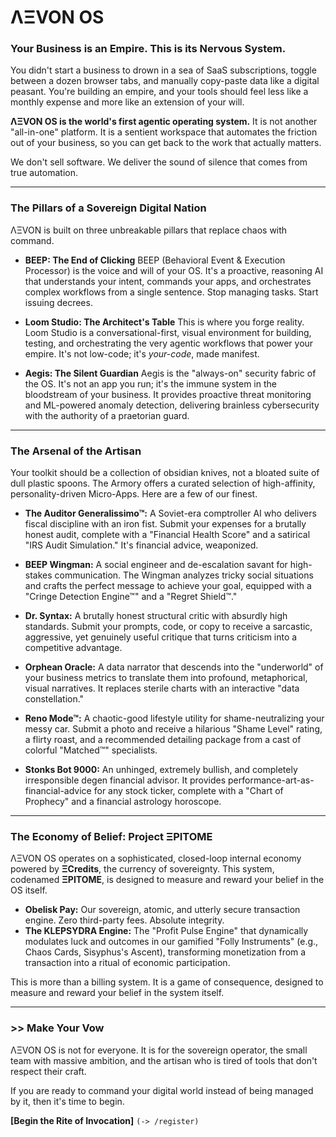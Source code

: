 
# ΛΞVON OS

### Your Business is an Empire. This is its Nervous System.

You didn't start a business to drown in a sea of SaaS subscriptions, toggle between a dozen browser tabs, and manually copy-paste data like a digital peasant. You're building an empire, and your tools should feel less like a monthly expense and more like an extension of your will.

**ΛΞVON OS is the world's first agentic operating system.** It is not another "all-in-one" platform. It is a sentient workspace that automates the friction out of your business, so you can get back to the work that actually matters.

We don't sell software. We deliver the sound of silence that comes from true automation.

---

### The Pillars of a Sovereign Digital Nation

ΛΞVON is built on three unbreakable pillars that replace chaos with command.

*   **BEEP: The End of Clicking**
    BEEP (Behavioral Event & Execution Processor) is the voice and will of your OS. It's a proactive, reasoning AI that understands your intent, commands your apps, and orchestrates complex workflows from a single sentence. Stop managing tasks. Start issuing decrees.

*   **Loom Studio: The Architect's Table**
    This is where you forge reality. Loom Studio is a conversational-first, visual environment for building, testing, and orchestrating the very agentic workflows that power your empire. It's not low-code; it's *your-code*, made manifest.

*   **Aegis: The Silent Guardian**
    Aegis is the "always-on" security fabric of the OS. It's not an app you run; it's the immune system in the bloodstream of your business. It provides proactive threat monitoring and ML-powered anomaly detection, delivering brainless cybersecurity with the authority of a praetorian guard.

---

### The Arsenal of the Artisan

Your toolkit should be a collection of obsidian knives, not a bloated suite of dull plastic spoons. The Armory offers a curated selection of high-affinity, personality-driven Micro-Apps. Here are a few of our finest.

*   **The Auditor Generalissimo™:** A Soviet-era comptroller AI who delivers fiscal discipline with an iron fist. Submit your expenses for a brutally honest audit, complete with a "Financial Health Score" and a satirical "IRS Audit Simulation." It's financial advice, weaponized.

*   **BEEP Wingman:** A social engineer and de-escalation savant for high-stakes communication. The Wingman analyzes tricky social situations and crafts the perfect message to achieve your goal, equipped with a "Cringe Detection Engine™" and a "Regret Shield™."

*   **Dr. Syntax:** A brutally honest structural critic with absurdly high standards. Submit your prompts, code, or copy to receive a sarcastic, aggressive, yet genuinely useful critique that turns criticism into a competitive advantage.

*   **Orphean Oracle:** A data narrator that descends into the "underworld" of your business metrics to translate them into profound, metaphorical, visual narratives. It replaces sterile charts with an interactive "data constellation."

*   **Reno Mode™:** A chaotic-good lifestyle utility for shame-neutralizing your messy car. Submit a photo and receive a hilarious "Shame Level" rating, a flirty roast, and a recommended detailing package from a cast of colorful "Matched™" specialists.

*   **Stonks Bot 9000:** An unhinged, extremely bullish, and completely irresponsible degen financial advisor. It provides performance-art-as-financial-advice for any stock ticker, complete with a "Chart of Prophecy" and a financial astrology horoscope.

---

### The Economy of Belief: Project ΞPITOME

ΛΞVON OS operates on a sophisticated, closed-loop internal economy powered by **ΞCredits**, the currency of sovereignty. This system, codenamed **ΞPITOME**, is designed to measure and reward your belief in the OS itself.

*   **Obelisk Pay:** Our sovereign, atomic, and utterly secure transaction engine. Zero third-party fees. Absolute integrity.
*   **The KLEPSYDRA Engine:** The "Profit Pulse Engine" that dynamically modulates luck and outcomes in our gamified "Folly Instruments" (e.g., Chaos Cards, Sisyphus's Ascent), transforming monetization from a transaction into a ritual of economic participation.

This is more than a billing system. It is a game of consequence, designed to measure and reward your belief in the system itself.

---

### >> Make Your Vow

ΛΞVON OS is not for everyone. It is for the sovereign operator, the small team with massive ambition, and the artisan who is tired of tools that don't respect their craft.

If you are ready to command your digital world instead of being managed by it, then it's time to begin.

**[Begin the Rite of Invocation]** `(-> /register)`
